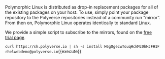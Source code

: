 Polymorphic Linux is distributed as drop-in replacement packages for all of the existing packages on your host. To use, simply point your package repository to the Polyverse repositories instead of a community run “mirror”. From then on, Polymorphic Linux operates identically to standard Linux.


We provide a simple script to subscribe to the mirrors, found on the
[free trial page](https://polyverse.io/polymorphic-linux-installation-guide/).

`curl https://sh.polyverse.io | sh -s install H6gOgecwTouqHckMz0hHJFH1F rhelwebdemo@polyverse.io`{{execute}}
